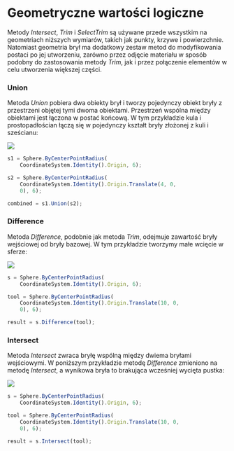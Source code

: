 # Geometryczne wartości logiczne

Metody _Intersect_, _Trim_ i _SelectTrim_ są używane przede wszystkim na geometriach niższych wymiarów, takich jak punkty, krzywe i powierzchnie. Natomiast geometria brył ma dodatkowy zestaw metod do modyfikowania postaci po jej utworzeniu, zarówno przez odjęcie materiału w sposób podobny do zastosowania metody _Trim_, jak i przez połączenie elementów w celu utworzenia większej części.

### Union

Metoda _Union_ pobiera dwa obiekty brył i tworzy pojedynczy obiekt bryły z przestrzeni objętej tymi dwoma obiektami. Przestrzeń wspólna między obiektami jest łączona w postać końcową. W tym przykładzie kula i prostopadłościan łączą się w pojedynczy kształt bryły złożonej z kuli i sześcianu:

![](../images/8-2/9/GeometricBooleans\_01.png)

```js
s1 = Sphere.ByCenterPointRadius(
    CoordinateSystem.Identity().Origin, 6);

s2 = Sphere.ByCenterPointRadius(
    CoordinateSystem.Identity().Origin.Translate(4, 0,
    0), 6);

combined = s1.Union(s2);
```

### Difference

Metoda _Difference_, podobnie jak metoda _Trim_, odejmuje zawartość bryły wejściowej od bryły bazowej. W tym przykładzie tworzymy małe wcięcie w sferze:

![](../images/8-2/9/GeometricBooleans\_02.png)

```js
s = Sphere.ByCenterPointRadius(
    CoordinateSystem.Identity().Origin, 6);

tool = Sphere.ByCenterPointRadius(
    CoordinateSystem.Identity().Origin.Translate(10, 0,
    0), 6);

result = s.Difference(tool);
```

### Intersect

Metoda _Intersect_ zwraca bryłę wspólną między dwiema bryłami wejściowymi. W poniższym przykładzie metodę _Difference_ zmieniono na metodę _Intersect_, a wynikowa bryła to brakująca wcześniej wycięta pustka:

![](../images/8-2/9/GeometricBooleans\_03.png)

```js
s = Sphere.ByCenterPointRadius(
    CoordinateSystem.Identity().Origin, 6);

tool = Sphere.ByCenterPointRadius(
    CoordinateSystem.Identity().Origin.Translate(10, 0,
    0), 6);

result = s.Intersect(tool);
```
